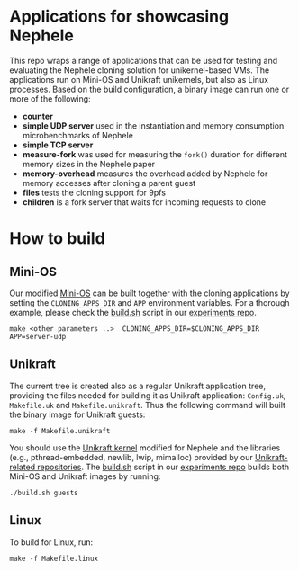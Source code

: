# Applications for showcasing Nephele
This repo wraps a range of applications that can be used for testing and
evaluating the Nephele cloning solution for unikernel-based VMs.  The
applications run on Mini-OS and Unikraft unikernels, but also as Linux
processes. Based on the build configuration, a binary image can run one or more
of the following:
- **counter**
- **simple UDP server** used in the instantiation and memory consumption
  microbenchmarks of Nephele
- **simple TCP server**
- **measure-fork** was used for measuring the `fork()` duration for different
  memory sizes in the Nephele paper
- **memory-overhead** measures the overhead added by Nephele for memory
  accesses after cloning a parent guest
- **files** tests the cloning support for 9pfs  
- **children** is a fork server that waits for incoming requests to clone

# How to build
## Mini-OS
Our modified [Mini-OS](https://github.com/nephele-vm/mini-os) can be built
together with the cloning applications by setting the `CLONING_APPS_DIR` and
`APP` environment variables. For a thorough example, please check the
[build.sh](https://github.com/nephele-vm/experiments/blob/main/build/build.sh)
script in our [experiments repo](https://github.com/nephele-vm/experiments).

```
make <other parameters ..>  CLONING_APPS_DIR=$CLONING_APPS_DIR APP=server-udp
```

## Unikraft
The current tree is created also as a regular Unikraft application tree,
providing the files needed for building it as Unikraft application:
`Config.uk`, `Makefile.uk` and `Makefile.unikraft`.  Thus the following command
will built the binary image for Unikraft guests:

```
make -f Makefile.unikraft
```

You should use the [Unikraft
kernel](https://github.com/nephele-unikraft/unikraft) modified for Nephele and
the libraries (e.g., pthread-embedded, newlib, lwip, mimalloc) provided by our
[Unikraft-related
repositories](https://github.com/orgs/nephele-unikraft/repositories).  The
[build.sh](https://github.com/nephele-vm/experiments/blob/main/build/build.sh)
script in our [experiments repo](https://github.com/nephele-vm/experiments)
builds both Mini-OS and Unikraft images by running:

```
./build.sh guests
```

## Linux
To build for Linux, run:

```
make -f Makefile.linux
```
